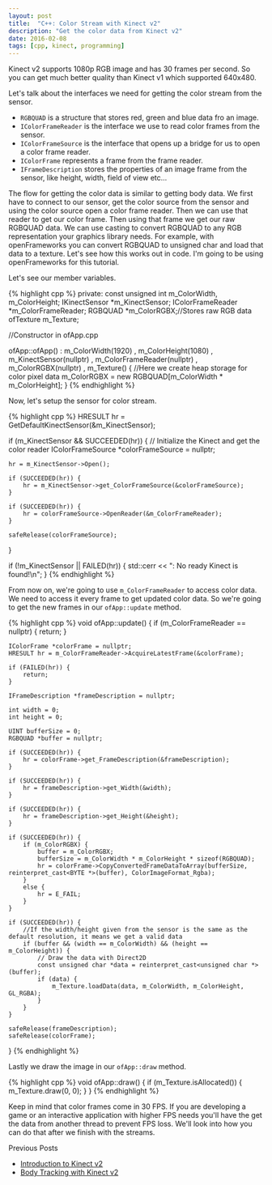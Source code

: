 ```yaml
---
layout: post
title:  "C++: Color Stream with Kinect v2"
description: "Get the color data from Kinect v2"
date: 2016-02-08
tags: [cpp, kinect, programming]
---
```


Kinect v2 supports 1080p RGB image and has 30 frames per second. So you can get much better quality than Kinect v1 which supported 640x480.

Let's talk about the interfaces we need for getting the color stream from the sensor.

- `RGBQUAD` is a structure that stores red, green and blue data fro an image.
- `IColorFrameReader` is the interface we use to read color frames from the sensor.
- `IColorFrameSource` is the interface that opens up a bridge for us to open a color frame reader.
- `IColorFrame` represents a frame from the frame reader.
- `IFrameDescription` stores the properties of an image frame from the sensor, like height, width, field of view etc...

The flow for getting the color data is similar to getting body data. We first have to connect to our sensor, get the color source from the sensor and using the color source open a color frame reader. Then we can use that reader to get our color frame. Then using that frame we get our raw RGBQUAD data. We can use casting to convert RGBQUAD to any RGB representation your graphics library needs. For example, with openFrameworks you can convert RGBQUAD to unsigned char and load that data to a texture. Let's see how this works out in code. I'm going to be using openFrameworks for this tutorial.

Let's see our member variables.

{% highlight cpp %}
private:
    const unsigned int m_ColorWidth, m_ColorHeight;
    IKinectSensor *m_KinectSensor;
    IColorFrameReader *m_ColorFrameReader;
    RGBQUAD *m_ColorRGBX;//Stores raw RGB data
    ofTexture m_Texture;

//Constructor in ofApp.cpp

ofApp::ofApp()
    : m_ColorWidth(1920)
    , m_ColorHeight(1080)
    , m_KinectSensor(nullptr)
    , m_ColorFrameReader(nullptr)
    , m_ColorRGBX(nullptr)
    , m_Texture()
{
    //Here we create heap storage for color pixel data
    m_ColorRGBX = new RGBQUAD[m_ColorWidth * m_ColorHeight];
}
{% endhighlight %}


Now, let's setup the sensor for color stream.

{% highlight cpp %}
HRESULT hr = GetDefaultKinectSensor(&m_KinectSensor);

if (m_KinectSensor && SUCCEEDED(hr)) {
    // Initialize the Kinect and get the color reader
    IColorFrameSource *colorFrameSource = nullptr;

    hr = m_KinectSensor->Open();

    if (SUCCEEDED(hr)) {
        hr = m_KinectSensor->get_ColorFrameSource(&colorFrameSource);
    }

    if (SUCCEEDED(hr)) {
        hr = colorFrameSource->OpenReader(&m_ColorFrameReader);
    }

    safeRelease(colorFrameSource);
}

if (!m_KinectSensor || FAILED(hr)) {
    std::cerr << ": No ready Kinect is found!\n";
}
{% endhighlight %}

From now on, we're going to use `m_ColorFrameReader` to access color data. We need to access it every frame to get updated color data. So we're going to get the new frames in our `ofApp::update` method.

{% highlight cpp %}
void ofApp::update()
{
    if (m_ColorFrameReader == nullptr) {
        return;
    }

    IColorFrame *colorFrame = nullptr;
    HRESULT hr = m_ColorFrameReader->AcquireLatestFrame(&colorFrame);

    if (FAILED(hr)) {
        return;
    }

    IFrameDescription *frameDescription = nullptr;

    int width = 0;
    int height = 0;

    UINT bufferSize = 0;
    RGBQUAD *buffer = nullptr;

    if (SUCCEEDED(hr)) {
        hr = colorFrame->get_FrameDescription(&frameDescription);
    }

    if (SUCCEEDED(hr)) {
        hr = frameDescription->get_Width(&width);
    }

    if (SUCCEEDED(hr)) {
        hr = frameDescription->get_Height(&height);
    }

    if (SUCCEEDED(hr)) {
        if (m_ColorRGBX) {
            buffer = m_ColorRGBX;
            bufferSize = m_ColorWidth * m_ColorHeight * sizeof(RGBQUAD);
            hr = colorFrame->CopyConvertedFrameDataToArray(bufferSize, reinterpret_cast<BYTE *>(buffer), ColorImageFormat_Rgba);
        }
        else {
            hr = E_FAIL;
        }
    }

    if (SUCCEEDED(hr)) {
        //If the width/height given from the sensor is the same as the default resolution, it means we get a valid data
        if (buffer && (width == m_ColorWidth) && (height == m_ColorHeight)) {
            // Draw the data with Direct2D
            const unsigned char *data = reinterpret_cast<unsigned char *>(buffer);
            if (data) {
                m_Texture.loadData(data, m_ColorWidth, m_ColorHeight, GL_RGBA);
            }
        }
    }

    safeRelease(frameDescription);
    safeRelease(colorFrame);
}
{% endhighlight %}

Lastly we draw the image in our `ofApp::draw` method.


{% highlight cpp %}
void ofApp::draw()
{
    if (m_Texture.isAllocated()) {
        m_Texture.draw(0, 0);
    }
}
{% endhighlight %}

Keep in mind that color frames come in 30 FPS. If you are developing a game or an interactive application with higher FPS needs you'll have the get the data from another thread to prevent FPS loss. We'll look into how you can do that after we finish with the streams.

Previous Posts

- [Introduction to Kinect v2][intro_kinect_link]
- [Body Tracking with Kinect v2][body_tracking_link]

[intro_kinect_link]: http://zmc.space/2016/kinect-v2-introduction/
[body_tracking_link]: http://zmc.space/2016/kinect-v2-body-tracking/
